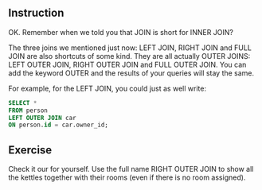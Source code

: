 ## Instruction
OK. Remember when we told you that JOIN is short for INNER JOIN?

The three joins we mentioned just now: LEFT JOIN, RIGHT JOIN and FULL JOIN are also shortcuts of some kind. They are all actually OUTER JOINS: LEFT OUTER JOIN, RIGHT OUTER JOIN and FULL OUTER JOIN. You can add the keyword OUTER and the results of your queries will stay the same.

For example, for the LEFT JOIN, you could just as well write:

````sql
SELECT * 
FROM person 
LEFT OUTER JOIN car 
ON person.id = car.owner_id;
````

## Exercise
Check it our for yourself. Use the full name RIGHT OUTER JOIN to show all the kettles together with their rooms (even if there is no room assigned).